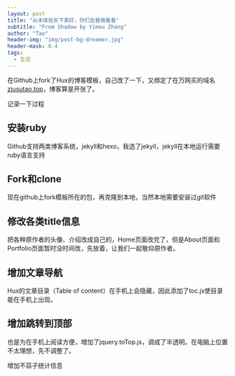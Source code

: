```yaml
---
layout: post
title: "从未体验天下美好，你们去替我看看"
subtitle: "From Shadow by Yimou Zhang"
author: "Tao"
header-img: "img/post-bg-dreamer.jpg"
header-mask: 0.4
tags:
  - 生活
---
```


在Github上fork了Hux的博客模板，自己改了一下，又绑定了在万网买的域名[zjusutao.top](http://zjusutao.top/)，博客算是开张了。

记录一下过程

## 安装ruby

Github支持两类博客系统，jekyll和hexo，我选了jekyll，jekyll在本地运行需要ruby语言支持

## Fork和clone

现在github上fork模板所在的包，再克隆到本地，当然本地需要安装过git软件

## 修改各类title信息

把各种原作者的头像、介绍改成自己的，Home页面改完了，但是About页面和Portfolio页面暂时没时间改，先放着，让我们一起敬仰原作者。

## 增加文章导航

Hux的文章目录（Table of content）在手机上会隐藏，因此添加了toc.js使目录能在手机上出现。

## 增加跳转到顶部

也是为在手机上阅读方便，增加了jquery.toTop.js，调成了半透明。在电脑上位置不太理想，先不调整了。

增加不蒜子统计信息



